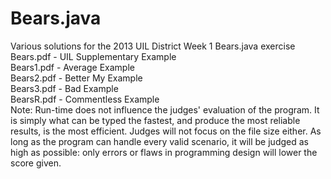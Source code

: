 # Bears.java
Various solutions for the 2013 UIL District Week 1 Bears.java exercise<br>
Bears.pdf - UIL Supplementary Example<br>
Bears1.pdf - Average Example<br>
Bears2.pdf - Better My Example<br>
Bears3.pdf - Bad Example<br>
BearsR.pdf - Commentless Example<br>
Note: Run-time does not influence the judges' evaluation of the program. It is simply what can be typed the fastest, and produce the most reliable results, is the most efficient. Judges will not focus on the file size either. As long as the program can handle every valid scenario, it will be judged as high as possible: only errors or flaws in programming design will lower the score given.
